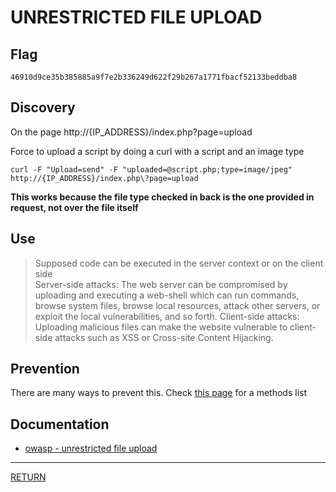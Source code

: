 # UNRESTRICTED FILE UPLOAD

## Flag
```
46910d9ce35b385885a9f7e2b336249d622f29b267a1771fbacf52133beddba8
```

## Discovery
On the page http://{IP_ADDRESS}/index.php?page=upload

Force to upload a script by doing a curl with a script and an image type
```
curl -F "Upload=send" -F "uploaded=@script.php;type=image/jpeg" http://{IP_ADDRESS}/index.php\?page=upload
```
**This works because the file type checked in back is the one provided in request, not over the file itself**

## Use
> Supposed code can be executed in the server context or on the client side \
> Server-side attacks: The web server can be compromised by uploading and executing a web-shell which can run commands, 
> browse system files, browse local resources, attack other servers, or exploit the local vulnerabilities, and so forth.
> Client-side attacks: Uploading malicious files can make the website vulnerable 
> to client-side attacks such as XSS or Cross-site Content Hijacking.

## Prevention
There are many ways to prevent this. Check [this page](https://www.owasp.org/index.php/Unrestricted_File_Upload#Prevention_Methods_.28Solutions_to_be_more_secure.29) for a methods list 

## Documentation
- [owasp - unrestricted file upload](https://www.owasp.org/index.php/Unrestricted_File_Upload)


---

[RETURN](https://github.com/tillderoquefeuil/darkly)